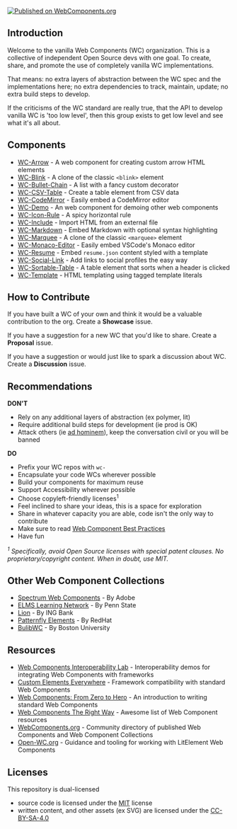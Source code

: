 [![Published on WebComponents.org](https://img.shields.io/badge/webcomponents.org-published-blue.svg)](https://www.webcomponents.org/author/vanillawc)


## Introduction

Welcome to the vanilla Web Components (WC) organization. This is a collective of independent Open Source devs with one goal. To create, share, and promote the use of completely vanilla WC implementations.

That means: no extra layers of abstraction between the WC spec and the implementations here; no extra dependencies to track, maintain, update; no extra build steps to develop.

If the criticisms of the WC standard are really true, that the API to develop vanilla WC is 'too low level', then this group exists to get low level and see what it's all about.

## Components

- [WC-Arrow][] - A web component for creating custom arrow HTML elements
- [WC-Blink][] - A clone of the classic `<blink>` element
- [WC-Bullet-Chain][] - A list with a fancy custom decorator
- [WC-CSV-Table][] - Create a table element from CSV data
- [WC-CodeMirror][] - Easily embed a CodeMirror editor
- [WC-Demo][] - An web component for demoing other web components
- [WC-Icon-Rule][] - A spicy horizontal rule 
- [WC-Include][] - Import HTML from an external file
- [WC-Markdown][] - Embed Markdown with optional syntax highlighting
- [WC-Marquee][] - A clone of the classic `<marquee>` element
- [WC-Monaco-Editor][] - Easily embed VSCode's Monaco editor
- [WC-Resume][] - Embed `resume.json` content styled with a template
- [WC-Social-Link][] - Add links to social profiles the easy way
- [WC-Sortable-Table][] - A table element that sorts when a header is clicked
- [WC-Template][] - HTML templating using tagged template literals

[WC-Arrow]: https://github.com/vanillawc/wc-arrow
[WC-Blink]: https://github.com/vanillawc/wc-blink
[WC-Bullet-Chain]: https://github.com/vanillawc/wc-bullet-chain
[WC-CodeMirror]: https://github.com/vanillawc/wc-codemirror
[WC-CSV-Table]: https://github.com/vanillawc/wc-csv-table
[WC-Demo]: https://github.com/vanillawc/wc-demo
[WC-Icon-Rule]: https://github.com/vanillawc/wc-icon-rule
[WC-Include]: https://github.com/vanillawc/wc-include
[WC-Markdown]: https://github.com/vanillawc/wc-markdown
[WC-Marquee]: https://github.com/vanillawc/wc-marquee
[WC-Monaco-Editor]: https://github.com/vanillawc/wc-monaco-editor
[WC-Resume]: https://github.com/vanillawc/wc-resume
[WC-Social-Link]: https://github.com/vanillawc/wc-social-link
[WC-Sortable-Table]: https://github.com/vanillawc/wc-sortable-table
[WC-Template]: https://github.com/vanillawc/wc-template

## How to Contribute

If you have built a WC of your own and think it would be a valuable contribution to the org. Create a **Showcase** issue.

If you have a suggestion for a new WC that you'd like to share. Create a **Proposal** issue.

If you have a suggestion or would just like to spark a discussion about WC. Create a **Discussion** issue.


## Recommendations

**DON'T**

- Rely on any additional layers of abstraction (ex polymer, lit)
- Require additional build steps for development (ie prod is OK)
- Attack others (ie [ad hominem][]), keep the conversation civil or you will be banned

**DO**

- Prefix your WC repos with `wc-`
- Encapsulate your code WCs wherever possible
- Build your components for maximum reuse
- Support Accessibility wherever possible
- Choose copyleft-friendly licenses<sup>1</sup>
- Feel inclined to share your ideas, this is a space for exploration
- Share in whatever capacity you are able, code isn't the only way to contribute
- Make sure to read [Web Component Best Practices][]
- Have fun

*<sup>1</sup> Specifically, avoid Open Source licenses with special patent clauses. No proprietary/copyright content. When in doubt, use MIT.*

[ad hominem]: https://en.wikipedia.org/wiki/Ad_hominem
[Web Component Best Practices]: https://developers.google.com/web/fundamentals/web-components/best-practices

## Other Web Component Collections

- [Spectrum Web Components][] - By Adobe
- [ELMS Learning Network][] - By Penn State
- [Lion][] - By ING Bank
- [Patternfly Elements][] - By RedHat
- [BulibWC][] - By Boston University

[Spectrum Web Components]: https://github.com/adobe/spectrum-web-components
[ELMS Learning Network]: https://github.com/elmsln/elmsln
[Lion]: https://github.com/ing-bank/lion/
[Patternfly Elements]: https://github.com/patternfly/patternfly-elements
[BulibWC]: https://github.com/bulib/bulib-wc

## Resources

- [Web Components Interoperability Lab][] - Interoperability demos for integrating Web Components with frameworks
- [Custom Elements Everywhere][] - Framework compatibility with standard Web Components
- [Web Components: From Zero to Hero][] - An introduction to writing standard Web Components
- [Web Components The Right Way][] - Awesome list of Web Component resources
- [WebComponents.org][] - Community directory of published Web Components and Web Component Collections
- [Open-WC.org][] - Guidance and tooling for working with LitElement Web Components

[Web Components Interoperability Lab]: https://glitch.com/@sergicontre/web-components-interoperability-lab
[Custom Elements Everywhere]: https://custom-elements-everywhere.com/
[Web Components: From Zero to Hero]: https://dev.to/thepassle/web-components-from-zero-to-hero-4n4m
[Web Components The Right Way]: https://github.com/mateusortiz/webcomponents-the-right-way
[WebComponents.org]: https://www.webcomponents.org/
[Open-WC.org]: https://www.open-wc.org

## Licenses

This repository is dual-licensed
- source code is licensed under the [MIT][] license
- written content, and other assets (ex SVG) are licensed under the [CC-BY-SA-4.0][]

[MIT]: ./LICENSE-MIT
[CC-BY-SA-4.0]: ./LICENSE-CC-BY-SA
